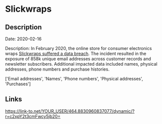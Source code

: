 # Slickwraps

## Description

Date: 2020-02-16

Description:
In February 2020, the online store for consumer electronics wraps <a href="https://www.slickwraps.com/blog/update/" target="_blank" rel="noopener">Slickwraps suffered a data breach</a>. The incident resulted in the exposure of 858k unique email addresses across customer records and newsletter subscribers. Additional impacted data included names, physical addresses, phone numbers and purchase histories.


['Email addresses', 'Names', 'Phone numbers', 'Physical addresses', 'Purchases']

## Links

https://link-to.net/YOUR_USER/464.8830960837077/dynamic/?r=c2xpY2t3cmFwcy5jb20=